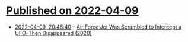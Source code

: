 # [Published on 2022-04-09](index.md)

* [2022-04-09, 20:46:40](https://news.ycombinator.com/item?id=30971891) - [Air Force Jet Was Scrambled to Intercept a UFO–Then Disappeared (2020)](https://www.history.com/news/ufo-fighter-jet-disappears-over-lake-superior-kinross-incident)
